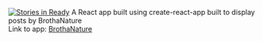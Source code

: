 [![Stories in Ready](https://badge.waffle.io/CalebCowen/brotha-nature.png?label=ready&title=Ready)](https://waffle.io/CalebCowen/brotha-nature)
A React app built using create-react-app built to display posts by BrothaNature</br>
Link to app: [BrothaNature](http://brothanature.herokuapp.com/) 
